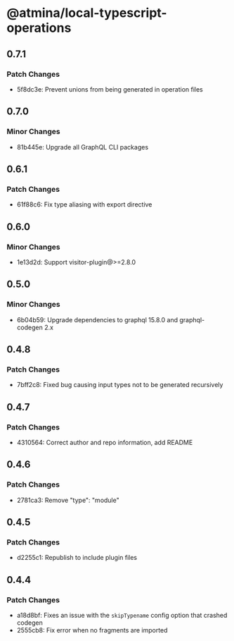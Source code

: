 # @atmina/local-typescript-operations

## 0.7.1

### Patch Changes

- 5f8dc3e: Prevent unions from being generated in operation files

## 0.7.0

### Minor Changes

- 81b445e: Upgrade all GraphQL CLI packages

## 0.6.1

### Patch Changes

- 61f88c6: Fix type aliasing with export directive

## 0.6.0

### Minor Changes

- 1e13d2d: Support visitor-plugin@>=2.8.0

## 0.5.0

### Minor Changes

- 6b04b59: Upgrade dependencies to graphql 15.8.0 and graphql-codegen 2.x

## 0.4.8

### Patch Changes

- 7bff2c8: Fixed bug causing input types not to be generated recursively

## 0.4.7

### Patch Changes

- 4310564: Correct author and repo information, add README

## 0.4.6

### Patch Changes

- 2781ca3: Remove "type": "module"

## 0.4.5

### Patch Changes

- d2255c1: Republish to include plugin files

## 0.4.4

### Patch Changes

- a18d8bf: Fixes an issue with the `skipTypename` config option that crashed codegen
- 2555cb8: Fix error when no fragments are imported
